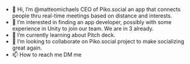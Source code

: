 - 👋 Hi, I’m @matteomichaels CEO of Piko.social an app that connects people thru real-time meetings based on distance and interests.
- 👀 I’m interested in finding an app developer, possibly with some experience in Unity to join our team. We are in 3 already.
- 🌱 I’m currently learning about Pitch deck.
- 💞️ I’m looking to collaborate on Piko.social project to make socializing great again.
- 📫 How to reach me DM me

<!---
matteomichaels/matteomichaels is a ✨ special ✨ repository because its `README.md` (this file) appears on your GitHub profile.
You can click the Preview link to take a look at your changes.
--->
